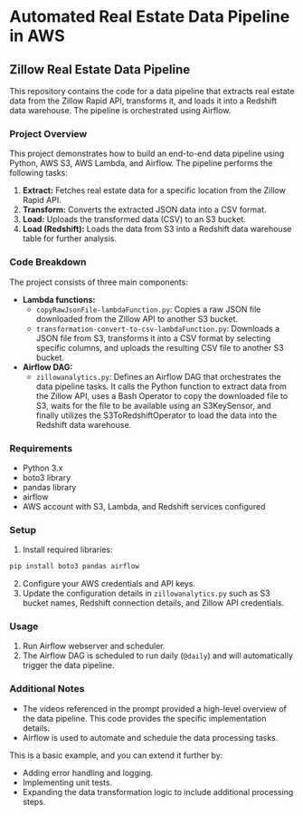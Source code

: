 # Automated Real Estate Data Pipeline in AWS

## Zillow Real Estate Data Pipeline 

This repository contains the code for a data pipeline that extracts real estate data from the Zillow Rapid API, transforms it, and loads it into a Redshift data warehouse. The pipeline is orchestrated using Airflow.

### Project Overview

This project demonstrates how to build an end-to-end data pipeline using Python, AWS S3, AWS Lambda, and Airflow. The pipeline performs the following tasks:

1. **Extract:** Fetches real estate data for a specific location from the Zillow Rapid API.
2. **Transform:** Converts the extracted JSON data into a CSV format. 
3. **Load:** Uploads the transformed data (CSV) to an S3 bucket.
4. **Load (Redshift):** Loads the data from S3 into a Redshift data warehouse table for further analysis.

### Code Breakdown

The project consists of three main components:

  * **Lambda functions:**
      * `copyRawJsonFile-lambdaFunction.py`: Copies a raw JSON file downloaded from the Zillow API to another S3 bucket.
      * `transformation-convert-to-csv-lambdaFunction.py`: Downloads a JSON file from S3, transforms it into a CSV format by selecting specific columns, and uploads the resulting CSV file to another S3 bucket.
  * **Airflow DAG:**
      * `zillowanalytics.py`: Defines an Airflow DAG that orchestrates the data pipeline tasks. It calls the Python function to extract data from the Zillow API, uses a Bash Operator to copy the downloaded file to S3, waits for the file to be available using an S3KeySensor, and finally utilizes the S3ToRedshiftOperator to load the data into the Redshift data warehouse.

### Requirements

* Python 3.x
* boto3 library
* pandas library
* airflow
* AWS account with S3, Lambda, and Redshift services configured

### Setup

1. Install required libraries:
  ```bash
  pip install boto3 pandas airflow
  ```
2. Configure your AWS credentials and API keys.
3. Update the configuration details in `zillowanalytics.py` such as S3 bucket names, Redshift connection details, and Zillow API credentials.

### Usage

1. Run Airflow webserver and scheduler.
2. The Airflow DAG is scheduled to run daily (`@daily`) and will automatically trigger the data pipeline.

### Additional Notes

* The videos referenced in the prompt provided a high-level overview of the data pipeline. This code provides the specific implementation details. 
* Airflow is used to automate and schedule the data processing tasks.

This is a basic example, and you can extend it further by:

* Adding error handling and logging.
* Implementing unit tests. 
* Expanding the data transformation logic to include additional processing steps.

